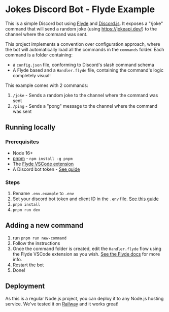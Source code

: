 # Jokes Discord Bot - Flyde Example

This is a simple Discord bot using [Flyde](https://www.flyde.dev) and [Discord.js](https://discord.js.org/).
It exposes a "/joke" command that will send a random joke (using https://jokeapi.dev/) to the channel where the command was sent.

This project implements a convention over configuration approach, where the bot will automatically load all the commands in the `commands` folder. Each command is a folder containing:

- a `config.json` file, conforming to Discord's slash command schema
- A Flyde based and a `Handler.flyde` file, containing the command's logic completely visual!

This example comes with 2 commands:

1. `/joke` - Sends a random joke to the channel where the command was sent
2. `/ping` - Sends a "pong" message to the channel where the command was sent

## Running locally

### Prerequisites

- Node 16+
- [pnpm](https://pnpm.io/) - `npm install -g pnpm`
- The [Flyde VSCode extension](https://marketplace.visualstudio.com/items?itemName=flyde.flyde-vscode)
- A Discord bot token - [See guide](https://www.writebots.com/discord-bot-token/)

### Steps

1. Rename `.env.example` to `.env`
2. Set your discord bot token and client ID in the `.env` file. [See this guide](https://www.writebots.com/discord-bot-token/)
3. `pnpm install`
4. `pnpm run dev`

## Adding a new command

1. run `pnpm run new-command`
2. Follow the instructions
3. Once the command folder is created, edit the `Handler.flyde` flow using the Flyde VSCode extension as you wish. [See the Flyde docs](https://www.flyde.dev/docs) for more info.
4. Restart the bot
5. Done!

## Deployment

As this is a regular Node.js project, you can deploy it to any Node.js hosting service. We've tested it on [Railway](https://railway.app) and it works great!
